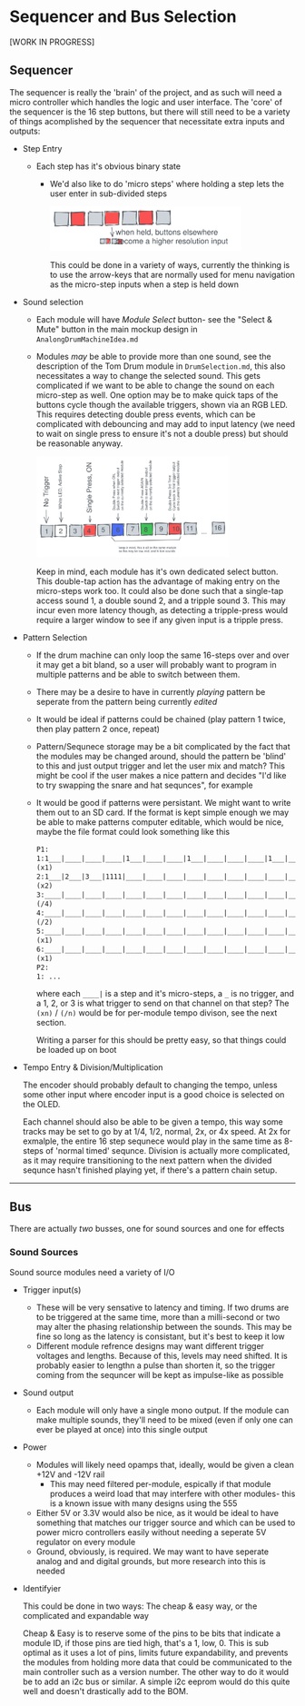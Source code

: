 # Sequencer and Bus Selection

[WORK IN PROGRESS]

## Sequencer

The sequencer is really the 'brain' of the project, and as such will need a micro controller which handles the logic and user interface. The 'core' of the sequencer is the 16 step buttons, but there will still need to be a variety of things acomplished by the sequencer that necessitate extra inputs and outputs:

- Step Entry

  - Each step has it's obvious binary state

    - We'd also like to do 'micro steps' where holding a step lets the user enter in sub-divided steps

      <img src="Images/microsteps.svg" alt="microsteps" style="zoom:33%;" />

      This could be done in a variety of ways, currently the thinking is to use the arrow-keys that are normally used for menu navigation as the micro-step inputs when a step is held down

- Sound selection

  - Each module will have *Module Select* button- see the "Select & Mute" button in the main mockup design in `AnalongDrumMachineIdea.md`

  - Modules *may* be able to provide more than one sound, see the description of the Tom Drum module in `DrumSelection.md`, this also necessitates a way to change the selected sound. This gets complicated if we want to be able to change the sound on each micro-step as well. One option may be to make quick taps of the buttons cycle though the available triggers, shown via an RGB LED. This requires detecting double press events, which can be complicated with debouncing and may add to input latency (we need to wait on single press to ensure it's not a double press) but should be reasonable anyway.

    <img src="Images/SoundSelection.svg" alt="SoundSelection" style="zoom: 33%;" />

    Keep in mind, each module has it's own dedicated select button. This double-tap action has the advantage of  making entry on the micro-steps work too. It could also be done such that a single-tap access sound 1, a double sound 2, and a tripple sound 3. This may incur even more latency though, as detecting a tripple-press would require a larger window to see if any given input is a tripple press.

- Pattern Selection 

  - If the drum machine can only loop the same 16-steps over and over it may get a bit bland, so a user will probably want to program in multiple patterns and be able to switch between them.

  - There may be a desire to have in currently *playing* pattern be seperate from the pattern being currently *edited*

  - It would be ideal if patterns could be chained (play pattern 1 twice, then play pattern 2 once, repeat)

  - Pattern/Sequnece storage may be a bit complicated by the fact that the modules may be changed around, should the pattern be 'blind' to this and just output trigger and let the user mix and match? This might be cool if the user makes a nice pattern and decides "I'd like to try swapping the snare and hat sequnces", for example

  - It would be good if patterns were persistant. We might want to write them out to an SD card. If the format is kept simple enough we may be able to make patterns computer editable, which would be nice, maybe the file  format could look something like this

    ```
    P1:
    1:1___|____|____|____|1___|____|____|1___|____|____|____|1___|____|____|____|____|(x1)
    2:1___|2___|3___|1111|____|____|____|____|____|____|____|____|____|____|____|____|
    (x2)
    3:____|____|____|____|____|____|____|____|____|____|____|____|____|____|____|____|
    (/4)
    4:____|____|____|____|____|____|____|____|____|____|____|____|____|____|____|____|
    (/2)
    5:____|____|____|____|____|____|____|____|____|____|____|____|____|____|____|____|
    (x1)
    6:____|____|____|____|____|____|____|____|____|____|____|____|____|____|____|____|
    (x1)
    P2:
    1: ...
    ```
    where each `____|` is a step and it's micro-steps, a `_` is no trigger, and a 1, 2, or 3 is what trigger to send on that channel on that step? The `(xn)` / `(/n)` would be for per-module tempo divison, see the next section.
    
    Writing a parser for this should be pretty easy, so that things could be loaded up on boot

- Tempo Entry & Division/Multiplication

  The encoder should probably default to changing the tempo, unless some other input where encoder input is a good choice is selected on the OLED.

  Each channel should also be able to be given a tempo, this way some tracks may be set to go by at 1/4, 1/2, normal, 2x, or 4x speed. At 2x for exmalple, the entire 16 step sequnece would play in the same time as 8-steps of 'normal timed' sequnce. Division is actually more complicated, as it may require transitioning to the next pattern when the divided sequnce hasn't finished playing yet, if there's a pattern chain setup.

---

## Bus

There are actually *two* busses, one for sound sources and one for effects

### Sound Sources

Sound source modules need a variety of I/O

- Trigger input(s)

  - These will be very sensative to latency and timing. If two drums are to be triggered at the same time, more than a milli-second or two may alter the phasing relationship between the sounds. This may be fine so long as the latency is consistant, but it's best to keep it low
  - Different module refrence designs may want different trigger voltages and lengths. Because of this, levels may need shifted. It is probably easier to lengthn a pulse than shorten it, so the trigger coming from the sequncer will be kept as impulse-like as possible

- Sound output

  - Each module will only have a single mono output. If the module can make multiple sounds, they'll need to be mixed (even if only one can ever be played at once) into this single output

- Power

  - Modules will likely need opamps that, ideally, would be given a clean +12V and -12V rail
    - This may need filtered per-module, espically if that module produces a weird load that may interfere with other modules- this is a known issue with many designs using the 555
  - Either 5V or 3.3V would also be nice, as it would be ideal to have something that matches our trigger source and which can be used to power micro controllers easily without needing a seperate 5V regulator on every module
  - Ground, obviously, is required. We may want to have seperate analog and and digital grounds, but more research into this is needed

- Identifyier

  This could be done in two ways: The cheap & easy way, or the complicated and expandable way

  Cheap & Easy is to reserve some of the pins to be bits that indicate a module ID, if those pins are tied high, that's a 1, low, 0. This is sub optimal as it uses a lot of pins, limits future expandability, and prevents the modules from holding more data that could be communicated to the main controller such as a version number. The other way to do it would be to add an i2c bus or similar. A simple i2c eeprom would do this quite well and doesn't drastically add to the BOM.
